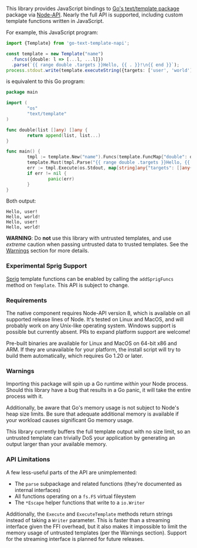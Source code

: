 This library provides JavaScript bindings to [Go's text/template
package][text-template] package via [Node-API][node-api]. Nearly the full API is
supported, including custom template functions written in JavaScript.

For example, this JavaScript program:
```ts
import {Template} from 'go-text-template-napi';

const template = new Template("name")
  .funcs({double: l => [...l, ...l]})
  .parse(`{{ range double .targets }}Hello, {{ . }}!\n{{ end }}`);
process.stdout.write(template.executeString({targets: ['user', 'world']}));
```

is equivalent to this Go program:
```go
package main

import (
        "os"
        "text/template"
)

func double(list []any) []any {
        return append(list, list...)
}

func main() {
        tmpl := template.New("name").Funcs(template.FuncMap{"double": double})
        template.Must(tmpl.Parse("{{ range double .targets }}Hello, {{ . }}!\n{{ end }}"))
        err := tmpl.Execute(os.Stdout, map[string]any{"targets": []any{"user", "world"}})
        if err != nil {
                panic(err)
        }
}
```

Both output:
```text
Hello, user!
Hello, world!
Hello, user!
Hello, world!
```

**WARNING**: Do **not** use this library with untrusted templates, and use
_extreme_ caution when passing untrusted data to trusted templates. See the
[Warnings](#warnings) section for more details.

[node-api]: https://nodejs.org/api/node-api.html
[text-template]: https://pkg.go.dev/text/template

### Experimental Sprig Support
[Sprig][sprig] template functions can be enabled by calling the `addSprigFuncs`
method on `Template`. This API is subject to change.

[sprig]: https://github.com/Masterminds/sprig

### Requirements
The native component requires Node-API version 8, which is available on all
supported release lines of Node. It's tested on Linux and MacOS, and will
probably work on any Unix-like operating system. Windows support is possible but
currently absent. PRs to expand platform support are welcome!

Pre-built binaries are available for Linux and MacOS on 64-bit x86 and ARM. If
they are unavailable for your platform, the install script will try to build
them automatically, which requires Go 1.20 or later.

### Warnings
Importing this package will spin up a Go runtime _within_ your Node
process. Should this library have a bug that results in a Go panic, it will take
the entire process with it.

Additionally, be aware that Go's memory usage is not subject to Node's heap size
limits. Be sure that adequate additional memory is available if your workload
causes significant Go memory usage.

This library currently buffers the full template output with no size limit, so
an untrusted template can trivially DoS your application by generating an output
larger than your available memory.

### API Limitations
A few less-useful parts of the API are unimplemented:
- The `parse` subpackage and related functions (they're documented as internal
  interfaces)
- All functions operating on a `fs.FS` virtual fileystem
- The `*Escape` helper functions that write to a `io.Writer`

Additionally, the `Execute` and `ExecuteTemplate` methods return strings instead
of taking a `Writer` parameter. This is faster than a streaming interface given
the FFI overhead, but it also makes it impossible to limit the memory usage of
untrusted templates (per the Warnings section). Support for the streaming
interface is planned for future releases.
